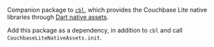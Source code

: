 Companion package to [`cbl`](https://pub.dev/packages/cbl_flutter),
which provides the Couchbase Lite native libraries through
[Dart native assets](https://github.com/dart-lang/native).

Add this package as a dependency, in addition to `cbl` and call `CouchbaseLiteNativeAssets.init`.
